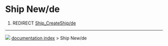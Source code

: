 # Ship New/de
1.  REDIRECT [Ship_CreateShip/de](Ship_CreateShip/de.md)



---
![](images/Button_right.svg) [documentation index](../README.md) > Ship New/de
